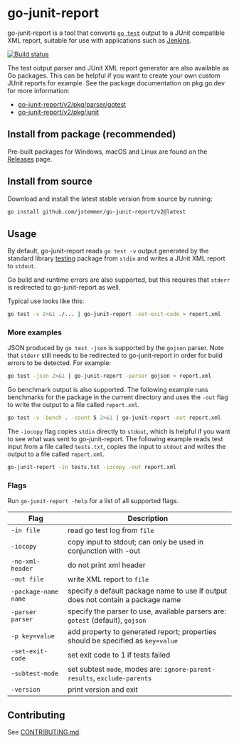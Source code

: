 # go-junit-report

go-junit-report is a tool that converts [`go test`] output to a JUnit compatible
XML report, suitable for use with applications such as [Jenkins].

[![Build status][github-actions-badge]][github-actions-link]

The test output parser and JUnit XML report generator are also available as Go
packages. This can be helpful if you want to create your own custom JUnit
reports for example. See the package documentation on pkg.go.dev for more
information:

- [go-junit-report/v2/pkg/parser/gotest]
- [go-junit-report/v2/pkg/junit]

## Install from package (recommended)

Pre-built packages for Windows, macOS and Linux are found on the [Releases]
page.

## Install from source

Download and install the latest stable version from source by running:

```bash
go install github.com/jstemmer/go-junit-report/v2@latest
```

## Usage

By default, go-junit-report reads `go test -v` output generated by the standard
library [testing] package from `stdin` and writes a JUnit XML report to
`stdout`.

Go build and runtime errors are also supported, but this requires that `stderr`
is redirected to go-junit-report as well.

Typical use looks like this:

```bash
go test -v 2>&1 ./... | go-junit-report -set-exit-code > report.xml
```

### More examples

JSON produced by `go test -json` is supported by the `gojson` parser. Note that
`stderr` still needs to be redirected to go-junit-report in order for build
errors to be detected. For example:

```bash
go test -json 2>&1 | go-junit-report -parser gojson > report.xml
```

Go benchmark output is also supported. The following example runs benchmarks for
the package in the current directory and uses the `-out` flag to write the
output to a file called `report.xml`.

```bash
go test -v -bench . -count 5 2>&1 | go-junit-report -out report.xml
```

The `-iocopy` flag copies `stdin` directly to `stdout`, which is helpful if you
want to see what was sent to go-junit-report. The following example reads test
input from a file called `tests.txt`, copies the input to `stdout` and writes
the output to a file called `report.xml`.

```bash
go-junit-report -in tests.txt -iocopy -out report.xml
```

### Flags

Run `go-junit-report -help` for a list of all supported flags.

| Flag                  | Description                                                                     |
| --------------------  | -----------                                                                     |
| `-in file`            | read go test log from `file`                                                    |
| `-iocopy`             | copy input to stdout; can only be used in conjunction with -out                 |
| `-no-xml-header`      | do not print xml header                                                         |
| `-out file`           | write XML report to `file`                                                      |
| `-package-name name`  | specify a default package name to use if output does not contain a package name |
| `-parser parser`      | specify the parser to use, available parsers are: `gotest` (default), `gojson`  |
| `-p key=value`        | add property to generated report; properties should be specified as `key=value` |
| `-set-exit-code`      | set exit code to 1 if tests failed                                              |
| `-subtest-mode`       | set subtest `mode`, modes are: `ignore-parent-results`, `exclude-parents`       |
| `-version`            | print version and exit                                                          |

## Contributing

See [CONTRIBUTING.md].

[`go test`]: https://pkg.go.dev/cmd/go#hdr-Test_packages
[Jenkins]: https://www.jenkins.io/
[github-actions-badge]: https://github.com/jstemmer/go-junit-report/actions/workflows/main.yml/badge.svg
[github-actions-link]: https://github.com/jstemmer/go-junit-report/actions
[go-junit-report/v2/pkg/parser/gotest]: https://pkg.go.dev/github.com/jstemmer/go-junit-report/v2/pkg/parser/gotest
[go-junit-report/v2/pkg/junit]: https://pkg.go.dev/github.com/jstemmer/go-junit-report/v2/pkg/junit
[Releases]: https://github.com/jstemmer/go-junit-report/releases
[testing]: https://pkg.go.dev/testing
[CONTRIBUTING.md]: https://github.com/jstemmer/go-junit-report/blob/master/CONTRIBUTING.md
